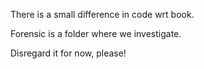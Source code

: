 There is a small difference in code wrt book.

Forensic is a folder where we investigate.

Disregard it for now, please!
